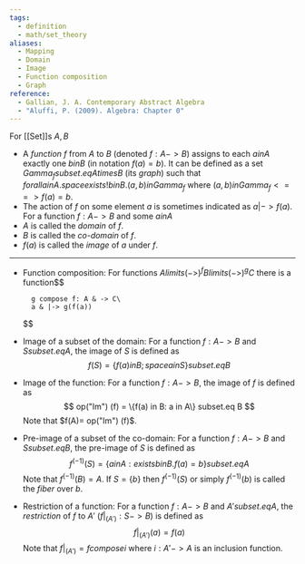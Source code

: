 ```yaml
---
tags:
  - definition
  - math/set_theory
aliases:
  - Mapping
  - Domain
  - Image
  - Function composition
  - Graph
reference:
  - Gallian, J. A. Contemporary Abstract Algebra
  - "Aluffi, P. (2009). Algebra: Chapter 0"
---
```

For [[Set]]s $A,B$
- A _function_ $f$ from $A$ to $B$ (denoted $f:A -> B$) assigns to each $a in A$ exactly one $b in B$ (in notation $f(a)=b$). It can be defined as a set $Gamma _f subset.eq A times B$ (its _graph_) such that $forall a in A.space exists ! b in B. (a,b) in Gamma _f$ where $(a,b) in Gamma _f <==> f(a)=b$.
- The action of $f$ on some element $a$ is sometimes indicated as $a |-> f(a)$.
For a function $f:A -> B$ and some $a in A$
- $A$ is called the _domain_ of $f$.
- $B$ is called the _co-domain_ of $f$.
- $f(a)$ is called the _image_ of $a$ under $f$.
---
- Function composition:
	For functions $A limits(->)^f B limits(->)^g C$ there is a function$$
	
		g compose f: A & -> C\
		a & |-> g(f(a))
	
	$$
- Image of a subset of the domain:
	For a function $f:A -> B$ and $S subset.eq A$, the image of $S$ is defined as$$
		f(S) =\{f(a) in B ;space a in S\} subset.eq B
	$$
- Image of the function:
	For a function $f:A -> B$, the image of $f$ is defined as$$
		 op("Im") (f) = \{f(a) in B: a in A\} subset.eq B
	$$Note that $f(A)= op("Im") (f)$.
- Pre-image of a subset of the co-domain:
	For a function $f:A -> B$ and $S subset.eq B$, the pre-image of $S$ is defined as$$
		f^(-1)(S) = \{a in A: exists b in B. f(a)=b\} subset.eq A
	$$Note that $f^(-1)(B)=A$. If $S=\{b\}$ then $f^(-1)(S)$ or simply $f^(-1)(b)$ is called the _fiber_ over $b$.
- Restriction of a function:
	For a function $f:A -> B$ and $A' subset.eq A$, the _restriction_ of $f$ to $A'$ ($f|_(A'): S -> B$) is defined as$$
		f|_(A') (a) = f(a)
	$$Note that $f|_(A')=f compose i$ where $i: A' -> A$ is an inclusion function.